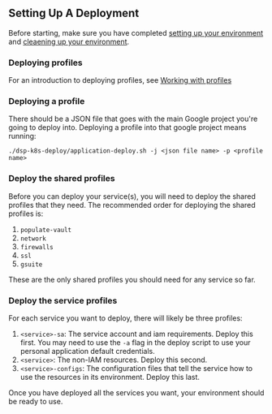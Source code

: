 ## Setting Up A Deployment

Before starting, make sure you have completed [setting up your environment](./quickstarts/getting-started.md)
and [cleaening up your environment](./quickstarts/cleaning-up-an-environment.md).

### Deploying profiles

For an introduction to deploying profiles, see [Working with profiles](https://github.com/broadinstitute/dsp-k8s-deploy/blob/master/using-existing-profiles-quickstart.md#working-with-profiles) 

### Deploying a profile

There should be a JSON file that goes with the main Google project you're going
to deploy into. Deploying a profile into that google project means running:

```
./dsp-k8s-deploy/application-deploy.sh -j <json file name> -p <profile name>
```

### Deploy the shared profiles

Before you can deploy your service(s), you will need to deploy the shared
profiles that they need. The recommended order for deploying the shared profiles is:

1. `populate-vault`
2. `network`
3. `firewalls`
4. `ssl`
5. `gsuite`

These are the only shared profiles you should need for any service so far.

### Deploy the service profiles

For each service you want to deploy, there will likely be three profiles:

1. `<service>-sa`: The service account and iam requirements. Deploy this first. You may need to use the `-a` flag in the deploy script to use your personal application default credentials. 
2. `<service>`: The non-IAM resources. Deploy this second.
3. `<service>-configs`: The configuration files that tell the service how to use the resources in its environment. Deploy this last.

Once you have deployed all the services you want, your environment should be ready to use.
